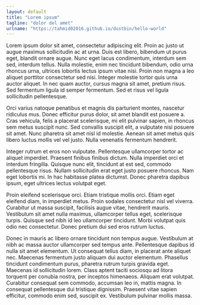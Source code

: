 ```yaml
---
layout: default
title: "Lorem ipsum"
tagline: "dolor del amet"
urlname: "https://tahmid02016.github.io/dustbin/hello-world"
---
```


Lorem ipsum dolor sit amet, consectetur adipiscing elit. Proin ac justo ut augue maximus sollicitudin ac at urna. Duis est libero, bibendum ut purus eget, blandit ornare augue. Nunc eget lacus condimentum, interdum sem sed, interdum tellus. Nulla molestie, enim nec tincidunt bibendum, odio urna rhoncus urna, ultrices lobortis lectus ipsum vitae nisi. Proin non magna a leo aliquet porttitor consectetur sed nisi. Integer molestie tortor quis urna auctor aliquet. In nec quam auctor, cursus magna sit amet, pretium risus. Sed fermentum ligula id semper fermentum. Sed et risus vel ligula sollicitudin pellentesque.

Orci varius natoque penatibus et magnis dis parturient montes, nascetur ridiculus mus. Donec efficitur purus dolor, sit amet blandit est posuere a. Cras vehicula, felis a placerat scelerisque, mi elit pulvinar sapien, in rhoncus sem metus suscipit nunc. Sed convallis suscipit elit, a vulputate nisi posuere sit amet. Nunc pharetra sit amet nisl id molestie. Aenean sit amet metus quis libero luctus mollis vel vel justo. Nulla venenatis fermentum hendrerit.

Integer rutrum et eros non vulputate. Pellentesque ullamcorper tortor ac aliquet imperdiet. Praesent finibus finibus dictum. Nulla imperdiet orci et interdum fringilla. Quisque nunc elit, tincidunt at est sed, commodo pellentesque risus. Nullam sollicitudin erat eget justo posuere rhoncus. Nam eget lobortis mi. In hac habitasse platea dictumst. Donec pharetra dapibus ipsum, eget ultrices lectus volutpat eget.

Proin eleifend scelerisque orci. Etiam tristique mollis orci. Etiam eget eleifend diam, in imperdiet metus. Proin sodales consectetur nisl vel viverra. Curabitur ut massa suscipit, facilisis augue vitae, hendrerit mauris. Vestibulum sit amet nulla maximus, ullamcorper tellus eget, scelerisque turpis. Quisque sed nibh id leo ullamcorper tincidunt. Morbi volutpat quis odio nec consectetur. Donec pretium dui sed eros rutrum luctus.

Donec in mauris ac libero ornare tincidunt non tempus augue. Vestibulum at nibh ac massa auctor ullamcorper sed tempus ante. Pellentesque dapibus id nulla sit amet elementum. Ut consequat tellus diam, in placerat ante aliquet nec. Maecenas fermentum justo aliquam dui auctor elementum. Phasellus tincidunt condimentum purus, pharetra rutrum turpis gravida eget. Maecenas id sollicitudin lorem. Class aptent taciti sociosqu ad litora torquent per conubia nostra, per inceptos himenaeos. Aliquam erat volutpat. Curabitur consequat sem commodo, accumsan leo in, mattis magna. In consequat pellentesque dui tristique dignissim. Praesent vitae sapien efficitur, commodo enim sed, suscipit ex. Vestibulum pulvinar mollis massa.
